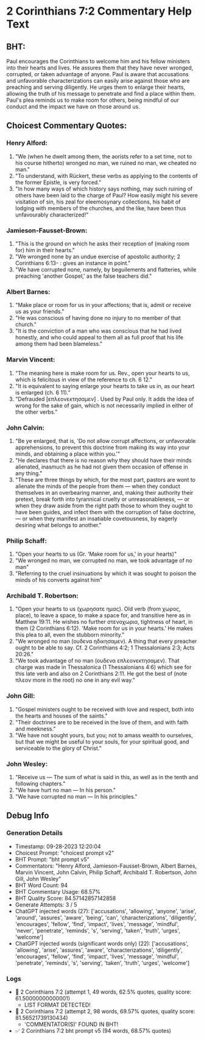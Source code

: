 # 2 Corinthians 7:2 Commentary Help Text

## BHT:
Paul encourages the Corinthians to welcome him and his fellow ministers into their hearts and lives. He assures them that they have never wronged, corrupted, or taken advantage of anyone. Paul is aware that accusations and unfavorable characterizations can easily arise against those who are preaching and serving diligently. He urges them to enlarge their hearts, allowing the truth of his message to penetrate and find a place within them. Paul's plea reminds us to make room for others, being mindful of our conduct and the impact we have on those around us.

## Choicest Commentary Quotes:
### Henry Alford:
1. "We (when he dwelt among them, the aorists refer to a set time, not to his course hitherto) wronged no man, we ruined no man, we cheated no man." 
2. "To understand, with Rückert, these verbs as applying to the contents of the former Epistle, is very forced."
3. "In how many ways of which history says nothing, may such ruining of others have been laid to the charge of Paul? How easily might his severe visitation of sin, his zeal for eleemosynary collections, his habit of lodging with members of the churches, and the like, have been thus unfavourably characterized!"

### Jamieson-Fausset-Brown:
1. "This is the ground on which he asks their reception of (making room for) him in their hearts."
2. "We wronged none by an undue exercise of apostolic authority; 2 Corinthians 6:13- : gives an instance in point."
3. "We have corrupted none, namely, by beguilements and flatteries, while preaching 'another Gospel,' as the false teachers did."

### Albert Barnes:
1. "Make place or room for us in your affections; that is, admit or receive us as your friends."
2. "He was conscious of having done no injury to no member of that church."
3. "It is the conviction of a man who was conscious that he had lived honestly, and who could appeal to them all as full proof that his life among them had been blameless."

### Marvin Vincent:
1. "The meaning here is make room for us. Rev., open your hearts to us, which is felicitous in view of the reference to ch. 6 12." 
2. "It is equivalent to saying enlarge your hearts to take us in, as our heart is enlarged (ch. 6 11)."
3. "Defrauded [επλεονεκτησαμεν] . Used by Paul only. It adds the idea of wrong for the sake of gain, which is not necessarily implied in either of the other verbs."

### John Calvin:
1. "Be ye enlarged, that is, 'Do not allow corrupt affections, or unfavorable apprehensions, to prevent this doctrine from making its way into your minds, and obtaining a place within you.'"
2. "He declares that there is no reason why they should have their minds alienated, inasmuch as he had not given them occasion of offense in any thing."
3. "These are three things by which, for the most part, pastors are wont to alienate the minds of the people from them — when they conduct themselves in an overbearing manner, and, making their authority their pretext, break forth into tyrannical cruelty or unreasonableness, — or when they draw aside from the right path those to whom they ought to have been guides, and infect them with the corruption of false doctrine, — or when they manifest an insatiable covetousness, by eagerly desiring what belongs to another."

### Philip Schaff:
1. "Open your hearts to us (Gr. 'Make room for us,' in your hearts)"
2. "We wronged no man, we corrupted no man, we took advantage of no man"
3. "Referring to the cruel insinuations by which it was sought to poison the minds of his converts against him"

### Archibald T. Robertson:
1. "Open your hearts to us (χωρησατε ημας). Old verb (from χωρος, place), to leave a space, to make a space for, and transitive here as in Matthew 19:11. He wishes no further στενοχωρια, tightness of heart, in them (2 Corinthians 6:12). 'Make room for us in your hearts.' He makes this plea to all, even the stubborn minority."
2. "We wronged no man (ουδενα ηδικησαμεν). A thing that every preacher ought to be able to say. Cf. 2 Corinthians 4:2; 1 Thessalonians 2:3; Acts 20:26."
3. "We took advantage of no man (ουδενα επλεονεκτησαμεν). That charge was made in Thessalonica (1 Thessalonians 4:6) which see for this late verb and also on 2 Corinthians 2:11. He got the best of (note πλεον more in the root) no one in any evil way."

### John Gill:
1. "Gospel ministers ought to be received with love and respect, both into the hearts and houses of the saints."
2. "Their doctrines are to be received in the love of them, and with faith and meekness."
3. "We have not sought yours, but you; not to amass wealth to ourselves, but that we might be useful to your souls, for your spiritual good, and serviceable to the glory of Christ."

### John Wesley:
1. "Receive us — The sum of what is said in this, as well as in the tenth and following chapters."
2. "We have hurt no man — In his person."
3. "We have corrupted no man — In his principles."


## Debug Info
### Generation Details
- Timestamp: 09-28-2023 12:20:04
- Choicest Prompt: "choicest prompt v2"
- BHT Prompt: "bht prompt v5"
- Commentators: "Henry Alford, Jamieson-Fausset-Brown, Albert Barnes, Marvin Vincent, John Calvin, Philip Schaff, Archibald T. Robertson, John Gill, John Wesley"
- BHT Word Count: 94
- BHT Commentary Usage: 68.57%
- BHT Quality Score: 84.57142857142858
- Generate Attempts: 3 / 5
- ChatGPT injected words (27):
	['accusations', 'allowing', 'anyone', 'arise', 'around', 'assures', 'aware', 'being', 'can', 'characterizations', 'diligently', 'encourages', 'fellow', 'find', 'impact', 'lives', 'message', 'mindful', 'never', 'penetrate', 'reminds', 's', 'serving', 'taken', 'truth', 'urges', 'welcome']
- ChatGPT injected words (significant words only) (22):
	['accusations', 'allowing', 'arise', 'assures', 'aware', 'characterizations', 'diligently', 'encourages', 'fellow', 'find', 'impact', 'lives', 'message', 'mindful', 'penetrate', 'reminds', 's', 'serving', 'taken', 'truth', 'urges', 'welcome']

### Logs
- 🔄 2 Corinthians 7:2 (attempt 1, 49 words, 62.5% quotes, quality score: 61.50000000000001) 
	- LIST FORMAT DETECTED!
- 🔄 2 Corinthians 7:2 (attempt 2, 98 words, 69.57% quotes, quality score: 81.56521739130434) 
	- 'COMMENTATOR(S)' FOUND IN BHT!
- ✅ 2 Corinthians 7:2 bht prompt v5 (94 words, 68.57% quotes)
